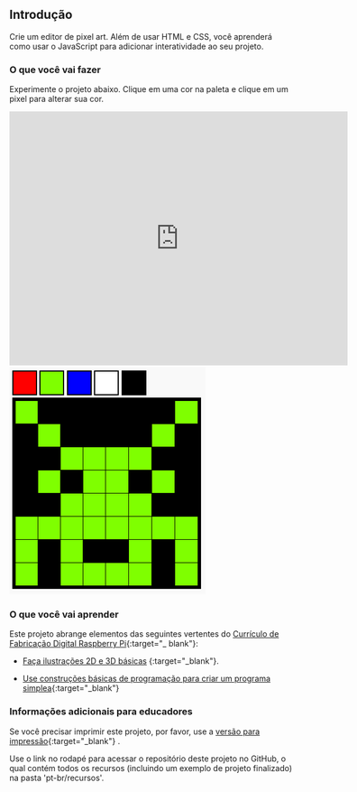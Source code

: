 ## Introdução

Crie um editor de pixel art. Além de usar HTML e CSS, você aprenderá como usar o JavaScript para adicionar interatividade ao seu projeto.

### O que você vai fazer

Experimente o projeto abaixo. Clique em uma cor na paleta e clique em um pixel para alterar sua cor.

<div class="trinket">
  <iframe src="https://trinket.io/embed/html/0e102a306b?outputOnly=true&start=result" width="600" height="450" frameborder="0" marginwidth="0" marginheight="0" allowfullscreen>
  </iframe>
  <img src="images/pixel-art-final.png">
</div>

### O que você vai aprender

Este projeto abrange elementos das seguintes vertentes do [Currículo de Fabricação Digital Raspberry Pi](http://rpf.io/curriculum){:target="_ blank"}:

+ [Faça ilustrações 2D e 3D básicas](https://www.raspberrypi.org/curriculum/design/creator) {:target="_blank"}.

+ [Use construções básicas de programação para criar um programa simplea](https://www.raspberrypi.org/curriculum/programming/creator){:target="_blank"}

### Informações adicionais para educadores

Se você precisar imprimir este projeto, por favor, use a [versão para impressão](https://projects.raspberrypi.org/en/projects/pixel-art/print){:target="_blank"} .

Use o link no rodapé para acessar o repositório deste projeto no GitHub, o qual contém todos os recursos (incluindo um exemplo de projeto finalizado) na pasta 'pt-br/recursos'.